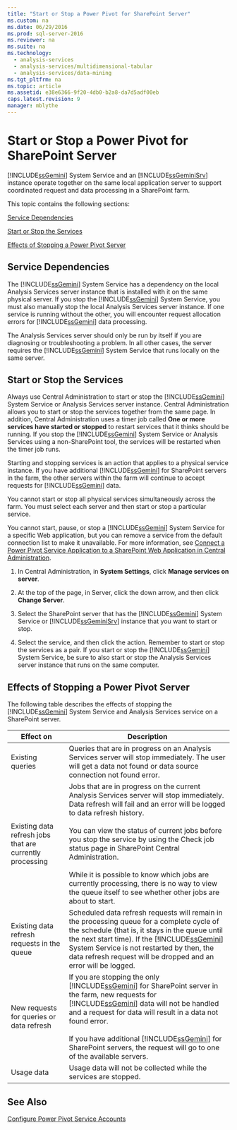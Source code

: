 ```yaml
---
title: "Start or Stop a Power Pivot for SharePoint Server"
ms.custom: na
ms.date: 06/29/2016
ms.prod: sql-server-2016
ms.reviewer: na
ms.suite: na
ms.technology: 
  - analysis-services
  - analysis-services/multidimensional-tabular
  - analysis-services/data-mining
ms.tgt_pltfrm: na
ms.topic: article
ms.assetid: e38e6366-9f20-4db0-b2a8-da7d5adf00eb
caps.latest.revision: 9
manager: mblythe
---
```

# Start or Stop a Power Pivot for SharePoint Server
[!INCLUDE[ssGemini](../../Topics/TopicNameContainA/includes/ssGemini_md.md)] System Service and an [!INCLUDE[ssGeminiSrv](../../Topics/TopicNameContainA/includes/ssGeminiSrv_md.md)] instance operate together on the same local application server to support coordinated request and data processing in a SharePoint farm.  
  
 This topic contains the following sections:  
  
 [Service Dependencies](#dependencies)  
  
 [Start or Stop the Services](#startstop)  
  
 [Effects of Stopping a Power Pivot Server](#effects)  
  
##  <a name="dependencies"></a> Service Dependencies  
 The [!INCLUDE[ssGemini](../../Topics/TopicNameContainA/includes/ssGemini_md.md)] System Service has a dependency on the local Analysis Services server instance that is installed with it on the same physical server. If you stop the [!INCLUDE[ssGemini](../../Topics/TopicNameContainA/includes/ssGemini_md.md)] System Service, you must also manually stop the local Analysis Services server instance. If one service is running without the other, you will encounter request allocation errors for [!INCLUDE[ssGemini](../../Topics/TopicNameContainA/includes/ssGemini_md.md)] data processing.  
  
 The Analysis Services server should only be run by itself if you are diagnosing or troubleshooting a problem. In all other cases, the server requires the [!INCLUDE[ssGemini](../../Topics/TopicNameContainA/includes/ssGemini_md.md)] System Service that runs locally on the same server.  
  
##  <a name="startstop"></a> Start or Stop the Services  
 Always use Central Administration to start or stop the [!INCLUDE[ssGemini](../../Topics/TopicNameContainA/includes/ssGemini_md.md)] System Service or Analysis Services server instance. Central Administration allows you to start or stop the services together from the same page. In addition, Central Administration uses a timer job called **One or more services have started or stopped** to restart services that it thinks should be running. If you stop the [!INCLUDE[ssGemini](../../Topics/TopicNameContainA/includes/ssGemini_md.md)] System Service or Analysis Services using a non-SharePoint tool, the services will be restarted when the timer job runs.  
  
 Starting and stopping services is an action that applies to a physical service instance. If you have additional [!INCLUDE[ssGemini](../../Topics/TopicNameContainA/includes/ssGemini_md.md)] for SharePoint servers in the farm, the other servers within the farm will continue to accept requests for [!INCLUDE[ssGemini](../../Topics/TopicNameContainA/includes/ssGemini_md.md)] data.  
  
 You cannot start or stop all physical services simultaneously across the farm. You must select each server and then start or stop a particular service.  
  
 You cannot start, pause, or stop a [!INCLUDE[ssGemini](../../Topics/TopicNameContainA/includes/ssGemini_md.md)] System Service for a specific Web application, but you can remove a service from the default connection list to make it unavailable. For more information, see [Connect a Power Pivot Service Application to a SharePoint Web Application in Central Administration](../../Topics/TopicNameContainA/Connect-a-Power-Pivot-Service-Application-to-a-SharePoint-Web-Application-in-Central-Administration.md).  
  
1.  In Central Administration, in **System Settings**, click **Manage services on server**.  
  
2.  At the top of the page, in Server, click the down arrow, and then click **Change Server**.  
  
3.  Select the SharePoint server that has the [!INCLUDE[ssGemini](../../Topics/TopicNameContainA/includes/ssGemini_md.md)] System Service or [!INCLUDE[ssGeminiSrv](../../Topics/TopicNameContainA/includes/ssGeminiSrv_md.md)] instance that you want to start or stop.  
  
4.  Select the service, and then click the action. Remember to start or stop the services as a pair. If you start or stop the [!INCLUDE[ssGemini](../../Topics/TopicNameContainA/includes/ssGemini_md.md)] System Service, be sure to also start or stop the Analysis Services server instance that runs on the same computer.  
  
##  <a name="effects"></a> Effects of Stopping a Power Pivot Server  
 The following table describes the effects of stopping the [!INCLUDE[ssGemini](../../Topics/TopicNameContainA/includes/ssGemini_md.md)] System Service and Analysis Services service on a SharePoint server.  
  
|Effect on|Description|  
|---------------|-----------------|  
|Existing queries|Queries that are in progress on an Analysis Services server will stop immediately. The user will get a data not found or data source connection not found error.|  
|Existing data refresh jobs that are currently processing|Jobs that are in progress on the current Analysis Services server will stop immediately. Data refresh will fail and an error will be logged to data refresh history.<br /><br /> You can view the status of current jobs before you stop the service by using the Check job status page in SharePoint Central Administration.<br /><br /> While it is possible to know which jobs are currently processing, there is no way to view the queue itself to see whether other jobs are about to start.|  
|Existing data refresh requests in the queue|Scheduled data refresh requests will remain in the processing queue for a complete cycle of the schedule (that is, it stays in the queue until the next start time). If the [!INCLUDE[ssGemini](../../Topics/TopicNameContainA/includes/ssGemini_md.md)] System Service is not restarted by then, the data refresh request will be dropped and an error will be logged.|  
|New requests for queries or data refresh|If you are stopping the only [!INCLUDE[ssGemini](../../Topics/TopicNameContainA/includes/ssGemini_md.md)] for SharePoint server in the farm, new requests for [!INCLUDE[ssGemini](../../Topics/TopicNameContainA/includes/ssGemini_md.md)] data will not be handled and a request for data will result in a data not found error.<br /><br /> If you have additional [!INCLUDE[ssGemini](../../Topics/TopicNameContainA/includes/ssGemini_md.md)] for SharePoint servers, the request will go to one of the available servers.|  
|Usage data|Usage data will not be collected while the services are stopped.|  
  
## See Also  
 [Configure Power Pivot Service Accounts](../../Topics/TopicNameNotContainA/Configure-Power-Pivot-Service-Accounts.md)